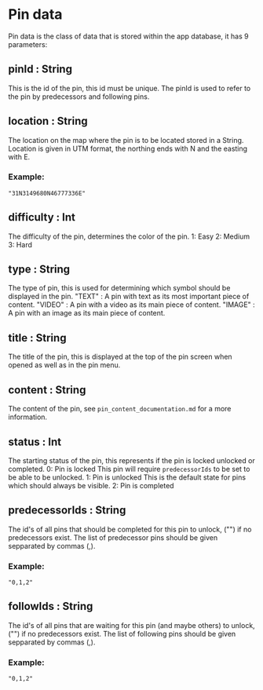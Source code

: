# Pin data 
Pin data is the class of data that is stored within the app database, it has 9 parameters:

## pinId : String
This is the id of the pin, this id must be unique.
The pinId is used to refer to the pin by predecessors and following pins.

## location : String
The location on the map where the pin is to be located stored in a String. 
Location is given in UTM format, the northing ends with N and the easting with E.
### Example: 
`"31N3149680N46777336E"`

## difficulty : Int
The difficulty of the pin, determines the color of the pin.
	1:	Easy
	2: 	Medium
	3:	Hard

## type : String
The type of pin, this is used for determining which symbol should be displayed in the pin.
	"TEXT"	:	A pin with text as its most important piece of content.
	"VIDEO"	:	A pin with a video as its main piece of content.
	"IMAGE"	:	A pin with an image as its main piece of content.
	
## title : String
The title of the pin, this is displayed at the top of the pin screen when opened as well as in the pin menu.

## content : String
The content of the pin, see `pin_content_documentation.md` for a more information.

## status : Int 
The starting status of the pin, this represents if the pin is locked unlocked or completed.
	0:	Pin is locked 		This pin will require `predecessorIds` to be set to be able to be unlocked.
	1: 	Pin is unlocked 	This is the default state for pins which should always be visible.
	2:	Pin is completed 	

## predecessorIds : String
The id's of all pins that should be completed for this pin to unlock, ("") if no predecessors exist.
The list of predecessor pins should be given sepparated by commas (,).
### Example:
`"0,1,2"`

## followIds : String
The id's of all pins that are waiting for this pin (and maybe others) to unlock, ("") if no predecessors exist.
The list of following pins should be given sepparated by commas (,).
### Example:
`"0,1,2"`
	